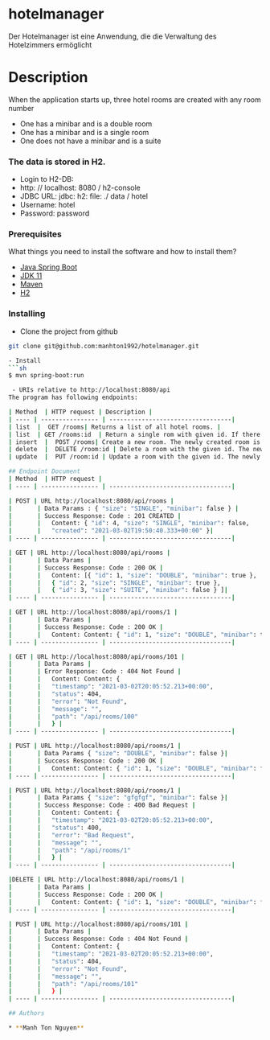 # hotelmanager
Der Hotelmanager ist eine Anwendung, die die Verwaltung des Hotelzimmers ermöglicht

# Description
When the application starts up, three hotel rooms are created with any room number
- One has a minibar and is a double room
- One has a minibar and is a single room
- One does not have a minibar and is a suite
### The data is stored in H2.
- Login to H2-DB:
- http: // localhost: 8080 / h2-console
- JDBC URL: jdbc: h2: file: ./ data / hotel
- Username: hotel
- Password: password

### Prerequisites
What things you need to install the software and how to install them?
- [Java Spring Boot]()
- [JDK 11]()
- [Maven]()
- [H2]()
### Installing
- Clone the project from github
``` sh
git clone git@github.com:manhton1992/hotelmanager.git

- Install
```sh
$ mvn spring-boot:run

 - URIs relative to http://localhost:8080/api
The program has following endpoints:

| Method  | HTTP request | Description |
| ---- | ---------------- | ----------------------------------|
| list  |  GET /rooms| Returns a list of all hotel rooms. |
| list  | GET /rooms:id  | Return a single rom with given id. If there is no activity that has matching id, nothing is returned. |
| insert  |  POST /rooms| Create a new room. The newly created room is returned. |
| delete  |  DELETE /room:id | Delete a room with the given id. The newly deleted room is returned. |
| update  |  PUT /room:id | Update a room with the given id. The newly updated room is returned. |

## Endpoint Document
| Method  | HTTP request |
| ---- | ---------------- | ----------------------------------|

| POST | URL http://localhost:8080/api/rooms |
|       | Data Params : { "size": "SINGLE", "minibar": false } |
|       | Success Response: Code : 201 CREATED |
|       |   Content: { "id": 4, "size": "SINGLE", "minibar": false,
|       |   "created": "2021-03-02T19:50:40.333+00:00" }|
| ---- | ---------------- | ----------------------------------|

| GET | URL http://localhost:8080/api/rooms |
|       | Data Params |
|       | Success Response: Code : 200 OK |
|       |   Content: [{ "id": 1, "size": "DOUBLE", "minibar": true },
|       |   { "id": 2, "size": "SINGLE", "minibar": true },
|       |   { "id": 3, "size": "SUITE", "minibar": false } ]|
| ---- | ---------------- | ----------------------------------|

| GET | URL http://localhost:8080/api/rooms/1 |
|       | Data Params |
|       | Success Response: Code : 200 OK |
|       |   Content: Content: { "id": 1, "size": "DOUBLE", "minibar": true } |
| ---- | ---------------- | ----------------------------------|

| GET | URL http://localhost:8080/api/rooms/101 |
|       | Data Params |
|       | Error Response: Code : 404 Not Found |
|       |   Content: Content: {
|       |   "timestamp": "2021-03-02T20:05:52.213+00:00",
|       |   "status": 404,
|       |   "error": "Not Found",
|       |   "message": "",
|       |   "path": "/api/rooms/100"
|       |   } |
| ---- | ---------------- | ----------------------------------|

| PUST | URL http://localhost:8080/api/rooms/1 |
|       | Data Params { "size": "DOUBLE", "minibar": false }|
|       | Success Response: Code : 200 OK |
|       |   Content: Content: { "id": 1, "size": "DOUBLE", "minibar": false } |
| ---- | ---------------- | ----------------------------------|

| PUST | URL http://localhost:8080/api/rooms/1 |
|       | Data Params { "size": "gfgfgf", "minibar": false }|
|       | Success Response: Code : 400 Bad Request |
|       |   Content: Content: {
|       |   "timestamp": "2021-03-02T20:05:52.213+00:00",
|       |   "status": 400,
|       |   "error": "Bad Request",
|       |   "message": "",
|       |   "path": "/api/rooms/1"
|       |   } |
| ---- | ---------------- | ----------------------------------|

|DELETE | URL http://localhost:8080/api/rooms/1 |
|       | Data Params |
|       | Success Response: Code : 200 OK |
|       |   Content: Content: { "id": 1, "size": "DOUBLE", "minibar": false } |
| ---- | ---------------- | ----------------------------------|

| PUST | URL http://localhost:8080/api/rooms/101 |
|       | Data Params |
|       | Success Response: Code : 404 Not Found |
|       |   Content: Content: {
|       |   "timestamp": "2021-03-02T20:05:52.213+00:00",
|       |   "status": 404,
|       |   "error": "Not Found",
|       |   "message": "",
|       |   "path": "/api/rooms/101"
|       |   } |
| ---- | ---------------- | ----------------------------------|

## Authors

* **Manh Ton Nguyen** 